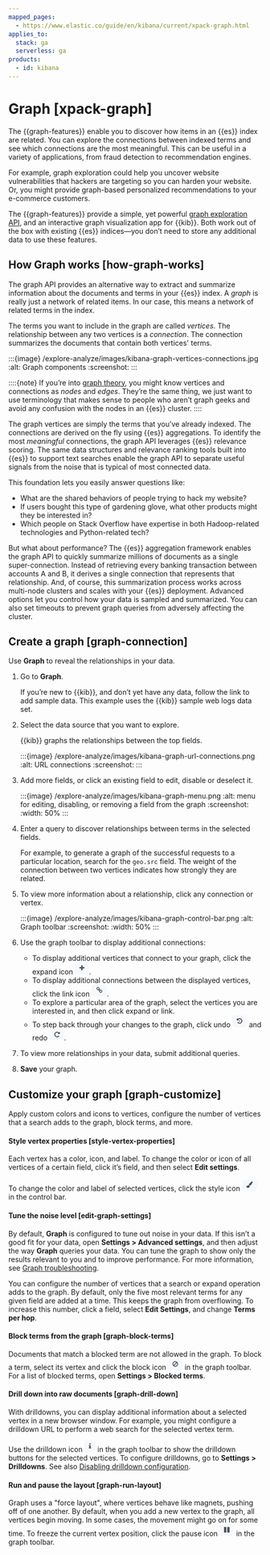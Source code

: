 ```yaml
---
mapped_pages:
  - https://www.elastic.co/guide/en/kibana/current/xpack-graph.html
applies_to:
  stack: ga
  serverless: ga
products:
  - id: kibana
---
```


# Graph [xpack-graph]

The {{graph-features}} enable you to discover how items in an {{es}} index are related. You can explore the connections between indexed terms and see which connections are the most meaningful. This can be useful in a variety of applications, from fraud detection to recommendation engines.

For example, graph exploration could help you uncover website vulnerabilities that hackers are targeting so you can harden your website. Or, you might provide graph-based personalized recommendations to your e-commerce customers.

The {{graph-features}} provide a simple, yet powerful [graph exploration API](https://www.elastic.co/docs/api/doc/elasticsearch/group/endpoint-graph), and an interactive graph visualization app for {{kib}}. Both work out of the box with existing {{es}} indices—you don’t need to store any additional data to use these features.


## How Graph works [how-graph-works]

The graph API provides an alternative way to extract and summarize information about the documents and terms in your {{es}} index. A *graph* is really just a network of related items. In our case, this means a network of related terms in the index.

The terms you want to include in the graph are called *vertices*. The relationship between any two vertices is a *connection*. The connection summarizes the documents that contain both vertices' terms.

:::{image} /explore-analyze/images/kibana-graph-vertices-connections.jpg
:alt: Graph components
:screenshot:
:::

::::{note}
If you’re into [graph theory](https://en.wikipedia.org/wiki/Graph_theory), you might know vertices and connections as *nodes* and *edges*. They’re the same thing, we just want to use terminology that makes sense to people who aren’t graph geeks and avoid any confusion with the nodes in an {{es}} cluster.
::::


The graph vertices are simply the terms that you’ve already indexed. The connections are derived on the fly using {{es}} aggregations. To identify the most *meaningful* connections, the graph API leverages {{es}} relevance scoring. The same data structures and relevance ranking tools built into {{es}} to support text searches enable the graph API to separate useful signals from the noise that is typical of most connected data.

This foundation lets you easily answer questions like:

* What are the shared behaviors of people trying to hack my website?
* If users bought this type of gardening glove, what other products might they be interested in?
* Which people on Stack Overflow have expertise in both Hadoop-related technologies and Python-related tech?

But what about performance? The {{es}} aggregation framework enables the graph API to quickly summarize millions of documents as a single super-connection. Instead of retrieving every banking transaction between accounts A and B, it derives a single connection that represents that relationship. And, of course, this summarization process works across multi-node clusters and scales with your {{es}} deployment. Advanced options let you control how your data is sampled and summarized. You can also set timeouts to prevent graph queries from adversely affecting the cluster.


## Create a graph [graph-connection]

Use **Graph** to reveal the relationships in your data.

1. Go to **Graph**.

    If you’re new to {{kib}}, and don’t yet have any data, follow the link to add sample data. This example uses the {{kib}} sample web logs data set.

2. Select the data source that you want to explore.

   {{kib}} graphs the relationships between the top fields.

   :::{image} /explore-analyze/images/kibana-graph-url-connections.png
   :alt: URL connections
   :screenshot:
   :::

3. Add more fields, or click an existing field to edit, disable or deselect it.

   :::{image} /explore-analyze/images/kibana-graph-menu.png
   :alt: menu for editing, disabling, or removing a field from the graph
   :screenshot:
   :width: 50%
   :::

4. Enter a query to discover relationships between terms in the selected fields.

    For example, to generate a graph of the successful requests to a particular location, search for the `geo.src` field. The weight of the connection between two vertices indicates how strongly they are related.

5. To view more information about a relationship, click any connection or vertex.

   :::{image} /explore-analyze/images/kibana-graph-control-bar.png
   :alt: Graph toolbar
   :screenshot:
   :width: 50%
   :::

6. Use the graph toolbar to display additional connections:

    * To display additional vertices that connect to your graph, click the expand icon ![Expand Selection](/explore-analyze/images/kibana-graph-expand-button.png "").
    * To display additional connections between the displayed vertices, click the link icon ![Add links to existing terms](/explore-analyze/images/kibana-graph-link-button.png "").
    * To explore a particular area of the graph, select the vertices you are interested in, and then click expand or link.
    * To step back through your changes to the graph, click undo ![Undo](/explore-analyze/images/kibana-graph-undo-button.png "") and redo ![Redo](/explore-analyze/images/kibana-graph-redo-button.png "").

7. To view more relationships in your data, submit additional queries.
8. **Save** your graph.


## Customize your graph [graph-customize]

Apply custom colors and icons to vertices, configure the number of vertices that a search adds to the graph, block terms, and more.


#### Style vertex properties [style-vertex-properties]

Each vertex has a color, icon, and label. To change the color or icon of all vertices of a certain field, click it’s field, and then select **Edit settings**.

To change the color and label of selected vertices, click the style icon ![Style](/explore-analyze/images/kibana-graph-style-button.png "") in the control bar.


#### Tune the noise level [edit-graph-settings]

By default, **Graph** is configured to tune out noise in your data. If this isn’t a good fit for your data, open **Settings > Advanced settings**, and then adjust the way **Graph** queries your data. You can tune the graph to show only the results relevant to you and to improve performance. For more information, see [Graph troubleshooting](graph/graph-troubleshooting.md).

You can configure the number of vertices that a search or expand operation adds to the graph. By default, only the five most relevant terms for any given field are added at a time. This keeps the graph from overflowing. To increase this number, click a field, select **Edit Settings**, and change **Terms per hop**.


#### Block terms from the graph [graph-block-terms]

Documents that match a blocked term are not allowed in the graph. To block a term, select its vertex and click the block icon ![Block selection](/explore-analyze/images/kibana-graph-block-button.png "") in the graph toolbar. For a list of blocked terms, open **Settings > Blocked terms**.


#### Drill down into raw documents [graph-drill-down]

With drilldowns, you can display additional information about a selected vertex in a new browser window. For example, you might configure a drilldown URL to perform a web search for the selected vertex term.

Use the drilldown icon ![Drilldown selection](/explore-analyze/images/kibana-graph-info-icon.png "") in the graph toolbar to show the drilldown buttons for the selected vertices. To configure drilldowns, go to **Settings > Drilldowns**. See also [Disabling drilldown configuration](graph/graph-configuration.md#disable-drill-down).


#### Run and pause the layout [graph-run-layout]

Graph uses a "force layout", where vertices behave like magnets, pushing off of one another. By default, when you add a new vertex to the graph, all vertices begin moving. In some cases, the movement might go on for some time. To freeze the current vertex position, click the pause icon ![Block selection](/explore-analyze/images/kibana-graph-pause-button.png "") in the graph toolbar.

